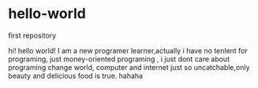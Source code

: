 # hello-world
first repository

hi!
hello world!
I am a new programer learner,actually i have no tenlent for programing,
just money-oriented programing , i just dont care about programing change world,
computer and internet just so uncatchable,only beauty and delicious food is true.
hahaha 
